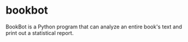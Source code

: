 # bookbot
BookBot is a Python program that can analyze an entire book's text and print out a statistical report.